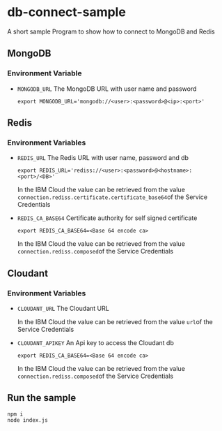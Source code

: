 # db-connect-sample

A short sample Program to show how to connect to MongoDB and Redis

## MongoDB

### Environment Variable 
* `MONGODB_URL` The MongoDB URL with user name and password

  `export MONGODB_URL='mongodb://<user>:<password>@<ip>:<port>'`


## Redis

### Environment Variables 
* `REDIS_URL` The Redis URL with user name, password and db

  `export REDIS_URL='rediss://<user>:<password>@<hostname>:<port>/<DB>'`

  In the IBM Cloud the value can be retrieved from the value `connection.rediss.certificate.certificate_base64`of the Service Credentials

* `REDIS_CA_BASE64` Certificate authority for self signed certificate

  `export REDIS_CA_BASE64=<Base 64 encode ca>`

  In the IBM Cloud the value can be retrieved from the value `connection.rediss.composed`of the Service Credentials


## Cloudant

### Environment Variables 
* `CLOUDANT_URL` The Cloudant URL

  In the IBM Cloud the value can be retrieved from the value `url`of the Service Credentials

* `CLOUDANT_APIKEY` An Api key to access the Cloudant db

  `export REDIS_CA_BASE64=<Base 64 encode ca>`

  In the IBM Cloud the value can be retrieved from the value `connection.rediss.composed`of the Service Credentials

## Run the sample

```
npm i
node index.js
```
